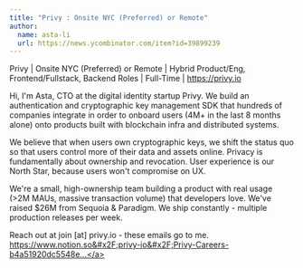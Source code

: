 ```yaml
---
title: "Privy : Onsite NYC (Preferred) or Remote"
author:
  name: asta-li
  url: https://news.ycombinator.com/item?id=39899239
---
```

Privy | Onsite NYC (Preferred) or Remote | Hybrid Product&#x2F;Eng, Frontend&#x2F;Fullstack, Backend Roles | Full-Time | <a href="https:&#x2F;&#x2F;privy.io" rel="nofollow">https:&#x2F;&#x2F;privy.io</a>

Hi, I&#x27;m Asta, CTO at the digital identity startup Privy. We build an authentication and cryptographic key management SDK that hundreds of companies integrate in order to onboard users (4M+ in the last 8 months alone) onto products built with blockchain infra and distributed systems.

We believe that when users own cryptographic keys, we shift the status quo so that users control more of their data and assets online. Privacy is fundamentally about ownership and revocation. User experience is our North Star, because users won&#x27;t compromise on UX.

We&#x27;re a small, high-ownership team building a product with real usage (&gt;2M MAUs, massive transaction volume) that developers love. We&#x27;ve raised $26M from Sequoia &amp; Paradigm. We ship constantly - multiple production releases per week.

Reach out at join [at] privy.io - these emails go to me. 
<a href="https:&#x2F;&#x2F;www.notion.so&#x2F;privy-io&#x2F;Privy-Careers-b4a51920dc5548e9b0f53bd0c7c186b0" rel="nofollow">https:&#x2F;&#x2F;www.notion.so&#x2F;privy-io&#x2F;Privy-Careers-b4a51920dc5548e...</a>
